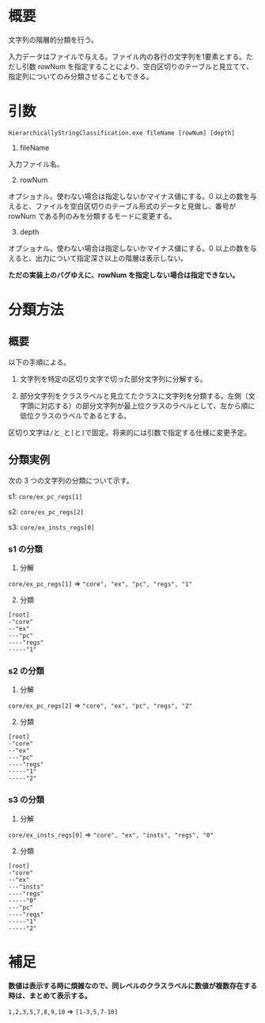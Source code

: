 # 概要

文字列の階層的分類を行う。


入力データはファイルで与える。ファイル内の各行の文字列を1要素とする。ただし引数 rowNum を指定することにより、空白区切りのテーブルと見立てて、指定列についてのみ分類させることもできる。


# 引数

`HierarchicallyStringClassification.exe fileName [rowNum] [depth]`

1. fileName

入力ファイル名。

2. rowNum

オプショナル。使わない場合は指定しないかマイナス値にする。0 以上の数を与えると、ファイルを空白区切りのテーブル形式のデータと見做し、番号が rowNum である列のみを分類するモードに変更する。

3. depth

オプショナル。使わない場合は指定しないかマイナス値にする。0 以上の数を与えると、出力について指定深さ以上の階層は表示しない。

**ただの実装上のバグゆえに、rowNum を指定しない場合は指定できない。**


# 分類方法

## 概要

以下の手順による。

1. 文字列を特定の区切り文字で切った部分文字列に分解する。

2. 部分文字列をクラスラベルと見立てたクラスに文字列を分類する。左側（文字頭に対応する）の部分文字列が最上位クラスのラベルとして、左から順に低位クラスのラベルであるとする。

区切り文字は`/`と`_`と`[`と`]`で固定。将来的には引数で指定する仕様に変更予定。


## 分類実例

次の 3 つの文字列の分類について示す。


s1: `core/ex_pc_regs[1]`


s2: `core/ex_pc_regs[2]`


s3: `core/ex_insts_regs[0]`

### s1 の分類
1. 分解

`core/ex_pc_regs[1]` => `"core", "ex", "pc", "regs", "1"`

2. 分類

```text:clustering of s1
[root]
-"core"
--"ex"
---"pc"
----"regs"
-----"1"
```

### s2 の分類
1. 分解

`core/ex_pc_regs[2]` => `"core", "ex", "pc", "regs", "2"`

2. 分類

```text:clustering of s1
[root]
-"core"
--"ex"
---"pc"
----"regs"
-----"1"
-----"2"
```

### s3 の分類

1. 分解

`core/ex_insts_regs[0]` => `"core", "ex", "insts", "regs", "0"`

2. 分類

```text:clustering of s1
[root]
-"core"
--"ex"
---"insts"
----"regs"
-----"0"
---"pc"
----"regs"
-----"1"
-----"2"
```


# 補足

**数値は表示する時に煩雑なので、同レベルのクラスラベルに数値が複数存在する時は、まとめて表示する。**

`1,2,3,5,7,8,9,10` => `[1-3,5,7-10]`
